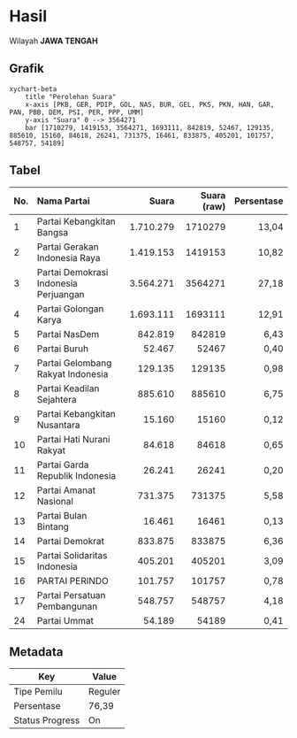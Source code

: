 # Hasil

Wilayah **JAWA TENGAH**

## Grafik

```mermaid
xychart-beta
    title "Perolehan Suara"
    x-axis [PKB, GER, PDIP, GOL, NAS, BUR, GEL, PKS, PKN, HAN, GAR, PAN, PBB, DEM, PSI, PER, PPP, UMM]
    y-axis "Suara" 0 --> 3564271
    bar [1710279, 1419153, 3564271, 1693111, 842819, 52467, 129135, 885610, 15160, 84618, 26241, 731375, 16461, 833875, 405201, 101757, 548757, 54189]
```

## Tabel

| No. | Nama Partai                           | Suara     | Suara (raw) | Persentase |
|:--- |:------------------------------------- | ---------:| -----------:| ----------:|
| 1   | Partai Kebangkitan Bangsa             | 1.710.279 | 1710279     | 13,04      |
| 2   | Partai Gerakan Indonesia Raya         | 1.419.153 | 1419153     | 10,82      |
| 3   | Partai Demokrasi Indonesia Perjuangan | 3.564.271 | 3564271     | 27,18      |
| 4   | Partai Golongan Karya                 | 1.693.111 | 1693111     | 12,91      |
| 5   | Partai NasDem                         | 842.819   | 842819      | 6,43       |
| 6   | Partai Buruh                          | 52.467    | 52467       | 0,40       |
| 7   | Partai Gelombang Rakyat Indonesia     | 129.135   | 129135      | 0,98       |
| 8   | Partai Keadilan Sejahtera             | 885.610   | 885610      | 6,75       |
| 9   | Partai Kebangkitan Nusantara          | 15.160    | 15160       | 0,12       |
| 10  | Partai Hati Nurani Rakyat             | 84.618    | 84618       | 0,65       |
| 11  | Partai Garda Republik Indonesia       | 26.241    | 26241       | 0,20       |
| 12  | Partai Amanat Nasional                | 731.375   | 731375      | 5,58       |
| 13  | Partai Bulan Bintang                  | 16.461    | 16461       | 0,13       |
| 14  | Partai Demokrat                       | 833.875   | 833875      | 6,36       |
| 15  | Partai Solidaritas Indonesia          | 405.201   | 405201      | 3,09       |
| 16  | PARTAI PERINDO                        | 101.757   | 101757      | 0,78       |
| 17  | Partai Persatuan Pembangunan          | 548.757   | 548757      | 4,18       |
| 24  | Partai Ummat                          | 54.189    | 54189       | 0,41       |


## Metadata

| Key             | Value   |
| --------------- | ------- |
| Tipe Pemilu     | Reguler |
| Persentase      | 76,39   |
| Status Progress | On      |



